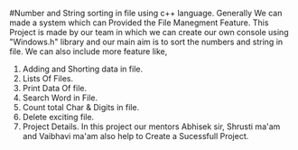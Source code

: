 #Number and String sorting in file using c++ language. 
Generally We can made a system which can Provided the File Manegment Feature.
This Project is made by our team in which we can create our own console using "Windows.h" library and our main aim is to sort the numbers and string in file. We can also include more feature like,
1. Adding and Shorting data in file.
2. Lists Of Files.
3. Print Data Of file.
4. Search Word in File.
5. Count total Char & Digits in file.
6. Delete exciting file.
7. Project Details.
In this project our mentors Abhisek sir, Shrusti ma'am and Vaibhavi ma'am also help to Create a Sucessfull Project.
